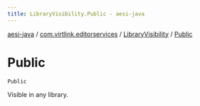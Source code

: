 ```yaml
---
title: LibraryVisibility.Public - aesi-java
---
```


[aesi-java](../../index.html) / [com.virtlink.editorservices](../index.html) / [LibraryVisibility](index.html) / [Public](.)

# Public

`Public`

Visible in any library.

